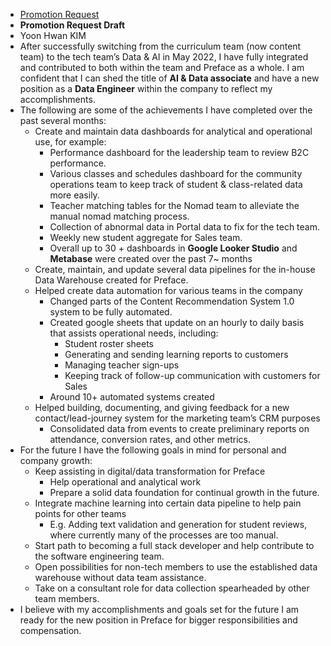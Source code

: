 - [Promotion Request](https://docs.google.com/document/d/1sVyz8Ai8rf_UihiGAFsGAXJuJ26myfueSBp0iPPc4Uk/edit)
- **Promotion Request Draft**
- Yoon Hwan KIM
- After successfully switching from the curriculum team (now content team) to the tech team’s Data & AI in May 2022, I have fully integrated and contributed to both within the team and Preface as a whole. I am confident that I can shed the title of **AI & Data associate** and have a new position as a **Data Engineer** within the company to reflect my accomplishments.
- The following are some of the achievements I have completed over the past several months:
    - Create and maintain data dashboards for analytical and operational use, for example:
        - Performance dashboard for the leadership team to review B2C performance.
        - Various classes and schedules dashboard for the community operations team to keep track of student & class-related data more easily.
        - Teacher matching tables for the Nomad team to alleviate the manual nomad matching process.
        - Collection of abnormal data in Portal data to fix for the tech team.
        - Weekly new student aggregate for Sales team.
        - Overall up to 30 + dashboards in **Google Looker Studio** and **Metabase** were created over the past 7~ months
    - Create, maintain, and update several data pipelines for the in-house Data Warehouse created for Preface.
    - Helped create data automation for various teams in the company
        - Changed parts of the Content Recommendation System 1.0 system to be fully automated.
        - Created google sheets that update on an hourly to daily basis that assists operational needs, including:
            - Student roster sheets
            - Generating and sending learning reports to customers
            - Managing teacher sign-ups
            - Keeping track of follow-up communication with customers for Sales
        - Around 10+ automated systems created
    - Helped building, documenting, and giving feedback for a new contact/lead-journey system for the marketing team’s CRM purposes
        - Consolidated data from events to create preliminary reports on attendance, conversion rates, and other metrics.
- For the future I have the following goals in mind for personal and company growth:
    - Keep assisting in digital/data transformation for Preface
        - Help operational and analytical work
        - Prepare a solid data foundation for continual growth in the future.
    - Integrate machine learning into certain data pipeline to help pain points for other teams
        - E.g. Adding text validation and generation for student reviews, where currently many of the processes are too manual.
    - Start path to becoming a full stack developer and help contribute to the software engineering team.
    - Open possibilities for non-tech members to use the established data warehouse without data team assistance.
    - Take on a consultant role for data collection spearheaded by other team members.
- I believe with my accomplishments and goals set for the future I am ready for the new position in Preface for bigger responsibilities and compensation.
